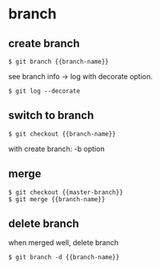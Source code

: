 # branch
## create branch
```
$ git branch {{branch-name}}
```
see branch info -> log with decorate option.
```
$ git log --decorate
```
## switch to branch
```
$ git checkout {{branch-name}}
```
with create branch: -b option
## merge
```
$ git checkout {{master-branch}}
$ git merge {{branch-name}}
```
## delete branch
when merged well, delete branch
```
$ git branch -d {{branch-name}}
```
